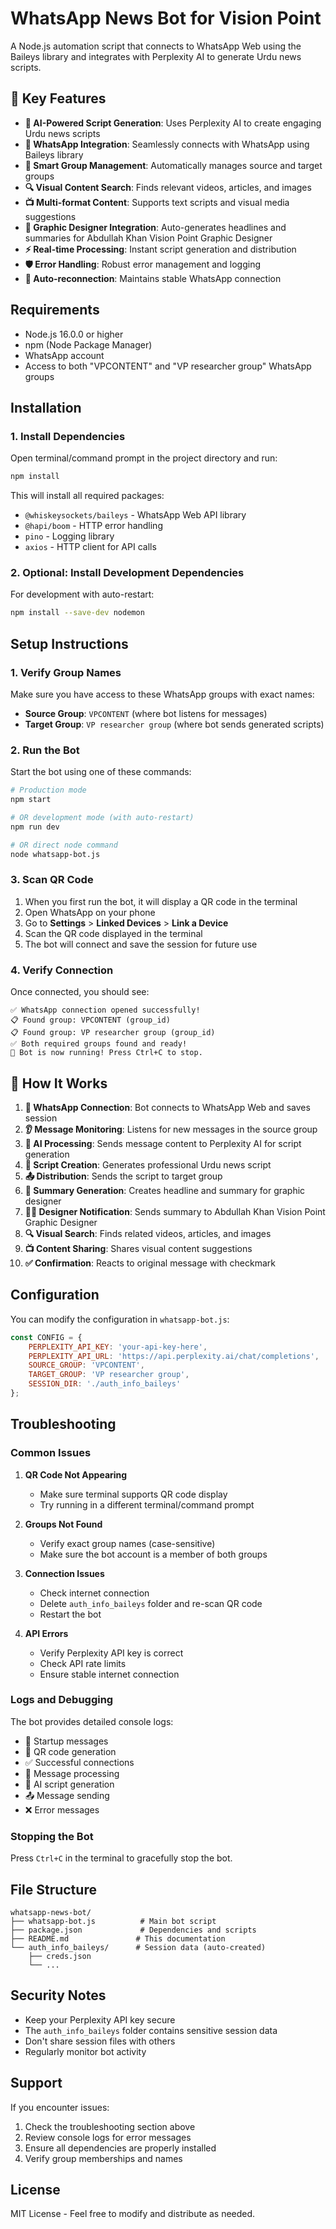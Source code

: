 # WhatsApp News Bot for Vision Point

A Node.js automation script that connects to WhatsApp Web using the Baileys library and integrates with Perplexity AI to generate Urdu news scripts.

## 🌟 Key Features

- **🤖 AI-Powered Script Generation**: Uses Perplexity AI to create engaging Urdu news scripts
- **📱 WhatsApp Integration**: Seamlessly connects with WhatsApp using Baileys library
- **🎯 Smart Group Management**: Automatically manages source and target groups
- **🔍 Visual Content Search**: Finds relevant videos, articles, and images
- **📺 Multi-format Content**: Supports text scripts and visual media suggestions
- **🎨 Graphic Designer Integration**: Auto-generates headlines and summaries for Abdullah Khan Vision Point Graphic Designer
- **⚡ Real-time Processing**: Instant script generation and distribution
- **🛡️ Error Handling**: Robust error management and logging
- **🔄 Auto-reconnection**: Maintains stable WhatsApp connection

## Requirements

- Node.js 16.0.0 or higher
- npm (Node Package Manager)
- WhatsApp account
- Access to both "VPCONTENT" and "VP researcher group" WhatsApp groups

## Installation

### 1. Install Dependencies

Open terminal/command prompt in the project directory and run:

```bash
npm install
```

This will install all required packages:
- `@whiskeysockets/baileys` - WhatsApp Web API library
- `@hapi/boom` - HTTP error handling
- `pino` - Logging library
- `axios` - HTTP client for API calls

### 2. Optional: Install Development Dependencies

For development with auto-restart:

```bash
npm install --save-dev nodemon
```

## Setup Instructions

### 1. Verify Group Names

Make sure you have access to these WhatsApp groups with exact names:
- **Source Group**: `VPCONTENT` (where bot listens for messages)
- **Target Group**: `VP researcher group` (where bot sends generated scripts)

### 2. Run the Bot

Start the bot using one of these commands:

```bash
# Production mode
npm start

# OR development mode (with auto-restart)
npm run dev

# OR direct node command
node whatsapp-bot.js
```

### 3. Scan QR Code

1. When you first run the bot, it will display a QR code in the terminal
2. Open WhatsApp on your phone
3. Go to **Settings** > **Linked Devices** > **Link a Device**
4. Scan the QR code displayed in the terminal
5. The bot will connect and save the session for future use

### 4. Verify Connection

Once connected, you should see:
```
✅ WhatsApp connection opened successfully!
📋 Found group: VPCONTENT (group_id)
📋 Found group: VP researcher group (group_id)
✅ Both required groups found and ready!
🎉 Bot is now running! Press Ctrl+C to stop.
```

## 🔄 How It Works

1. **📱 WhatsApp Connection**: Bot connects to WhatsApp Web and saves session
2. **👂 Message Monitoring**: Listens for new messages in the source group
3. **🤖 AI Processing**: Sends message content to Perplexity AI for script generation
4. **📝 Script Creation**: Generates professional Urdu news script
5. **📤 Distribution**: Sends the script to target group
6. **🎨 Summary Generation**: Creates headline and summary for graphic designer
7. **👨‍🎨 Designer Notification**: Sends summary to Abdullah Khan Vision Point Graphic Designer
8. **🔍 Visual Search**: Finds related videos, articles, and images
9. **📺 Content Sharing**: Shares visual content suggestions
10. **✅ Confirmation**: Reacts to original message with checkmark

## Configuration

You can modify the configuration in `whatsapp-bot.js`:

```javascript
const CONFIG = {
    PERPLEXITY_API_KEY: 'your-api-key-here',
    PERPLEXITY_API_URL: 'https://api.perplexity.ai/chat/completions',
    SOURCE_GROUP: 'VPCONTENT',
    TARGET_GROUP: 'VP researcher group',
    SESSION_DIR: './auth_info_baileys'
};
```

## Troubleshooting

### Common Issues

1. **QR Code Not Appearing**
   - Make sure terminal supports QR code display
   - Try running in a different terminal/command prompt

2. **Groups Not Found**
   - Verify exact group names (case-sensitive)
   - Make sure the bot account is a member of both groups

3. **Connection Issues**
   - Check internet connection
   - Delete `auth_info_baileys` folder and re-scan QR code
   - Restart the bot

4. **API Errors**
   - Verify Perplexity API key is correct
   - Check API rate limits
   - Ensure stable internet connection

### Logs and Debugging

The bot provides detailed console logs:
- 🚀 Startup messages
- 📱 QR code generation
- ✅ Successful connections
- 📨 Message processing
- 🤖 AI script generation
- 📤 Message sending
- ❌ Error messages

### Stopping the Bot

Press `Ctrl+C` in the terminal to gracefully stop the bot.

## File Structure

```
whatsapp-news-bot/
├── whatsapp-bot.js          # Main bot script
├── package.json             # Dependencies and scripts
├── README.md               # This documentation
└── auth_info_baileys/      # Session data (auto-created)
    ├── creds.json
    └── ...
```

## Security Notes

- Keep your Perplexity API key secure
- The `auth_info_baileys` folder contains sensitive session data
- Don't share session files with others
- Regularly monitor bot activity

## Support

If you encounter issues:
1. Check the troubleshooting section above
2. Review console logs for error messages
3. Ensure all dependencies are properly installed
4. Verify group memberships and names

## License

MIT License - Feel free to modify and distribute as needed.